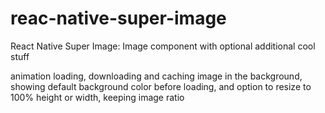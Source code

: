 # reac-native-super-image
React Native Super Image: Image component with optional additional cool stuff

animation loading, downloading and caching image in the background, showing default background color before loading, and option to resize to 100% height or width, keeping image ratio
